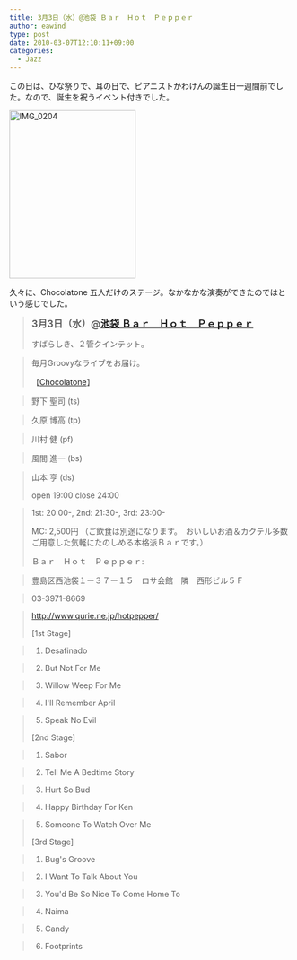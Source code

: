 ```yaml
---
title: 3月3日（水）@池袋 Ｂａｒ　Ｈｏｔ　Ｐｅｐｐｅｒ
author: eawind
type: post
date: 2010-03-07T12:10:11+09:00
categories:
  - Jazz
---
```

この日は、ひな祭りで、耳の日で、ピアニストかわけんの誕生日一週間前でした。なので、誕生を祝うイベント付きでした。

<span class="mt-enclosure mt-enclosure-image" style="display: inline;"><a href="/img/2010/03/IMG_0204.jpg"><img class="alignnone size-medium wp-image-897" src="/img/2010/03/IMG_0204.jpg" alt="IMG_0204" width="225" height="300" srcset="/img/2010/03/IMG_0204.jpg 225w, /img/2010/03/IMG_0204-768x1024.jpg 768w, /img/2010/03/IMG_0204.jpg 1536w" sizes="(max-width: 225px) 100vw, 225px" /></a></span>

久々に、Chocolatone 五人だけのステージ。なかなかな演奏ができたのではという感じでした。

> <big><strong>3月3日（水）@<a href="http://jazzhotpepper.com/" target="_blank">池袋 Ｂａｒ　Ｈｏｔ　Ｐｅｐｐｅｒ</a></strong></big>
>
> すばらしき、２管クインテット。

> 毎月Groovyなライブをお届け。
>
> 【[Chocolatone][1]】

> 野下 聖司 (ts)

> 久原 博高 (tp)

> 川村 健 (pf)

> 風間 進一 (bs)

> 山本 亨 (ds)
>
> open 19:00 close 24:00

> 1st: 20:00-, 2nd: 21:30-, 3rd: 23:00-
>
> MC: 2,500円 （ご飲食は別途になります。　おいしいお酒＆カクテル多数ご用意した気軽にたのしめる本格派Ｂａｒです。）
>
> Ｂａｒ　Ｈｏｔ　Ｐｅｐｐｅｒ:

> 豊島区西池袋１ー３７ー１５　ロサ会館　隣　西形ビル５Ｆ

> 03-3971-8669

> <a href="http://jazzhotpepper.com/" target="_blank">http://www.qurie.ne.jp/hotpepper/</a>
>
> [1st Stage]

> 1. Desafinado

> 2. But Not For Me

> 3. Willow Weep For Me

> 4. I'll Remember April

> 5. Speak No Evil
>
> [2nd Stage]

> 1. Sabor

> 2. Tell Me A Bedtime Story

> 3. Hurt So Bud

> 4. Happy Birthday For Ken

> 5. Someone To Watch Over Me
>
> [3rd Stage]

> 1. Bug's Groove

> 2. I Want To Talk About You

> 3. You'd Be So Nice To Come Home To

> 4. Naima

> 5. Candy

> 6. Footprints

 [1]: http://www.eawind.net/?page_id=930
